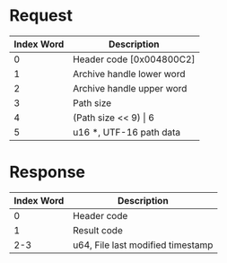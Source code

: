 # Request

| Index Word | Description                |
|------------|----------------------------|
| 0          | Header code \[0x004800C2\] |
| 1          | Archive handle lower word  |
| 2          | Archive handle upper word  |
| 3          | Path size                  |
| 4          | (Path size \<\< 9) \| 6    |
| 5          | u16 \*, UTF-16 path data   |

# Response

| Index Word | Description                       |
|------------|-----------------------------------|
| 0          | Header code                       |
| 1          | Result code                       |
| 2-3        | u64, File last modified timestamp |